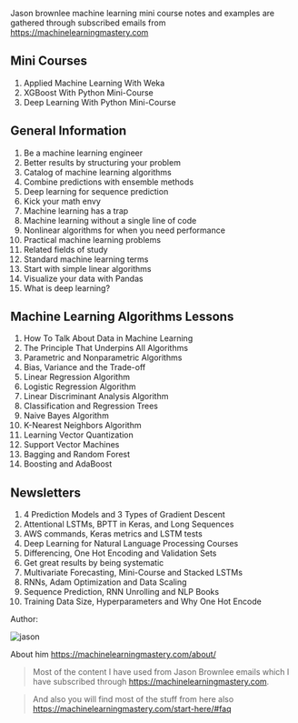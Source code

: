 
Jason brownlee machine learning mini course notes and examples are gathered through subscribed emails from  https://machinelearningmastery.com

## Mini Courses
1. Applied Machine Learning With Weka
2. XGBoost With Python Mini-Course
3. Deep Learning With Python Mini-Course

## General Information
1. Be a machine learning engineer
2. Better results by structuring your problem
3. Catalog of machine learning algorithms
4. Combine predictions with ensemble methods
5. Deep learning for sequence prediction
6. Kick your math envy
7. Machine learning has a trap
8. Machine learning without a single line of code
9. Nonlinear algorithms for when you need performance
10. Practical machine learning problems
11. Related fields of study
12. Standard machine learning terms
13. Start with simple linear algorithms
14. Visualize your data with Pandas
15. What is deep learning?

## Machine Learning Algorithms Lessons
1. How To Talk About Data in Machine Learning
2. The Principle That Underpins All Algorithms
3. Parametric and Nonparametric Algorithms
4. Bias, Variance and the Trade-off
5. Linear Regression Algorithm
6. Logistic Regression Algorithm
7. Linear Discriminant Analysis Algorithm
8. Classification and Regression Trees
9. Naive Bayes Algorithm
10. K-Nearest Neighbors Algorithm
11. Learning Vector Quantization
12. Support Vector Machines
13. Bagging and Random Forest
14. Boosting and AdaBoost

## Newsletters
1. 4 Prediction Models and 3 Types of Gradient Descent
2. Attentional LSTMs, BPTT in Keras, and Long Sequences
3. AWS commands, Keras metrics and LSTM tests
4. Deep Learning for Natural Language Processing Courses
5. Differencing, One Hot Encoding and Validation Sets
6. Get great results by being systematic
7. Multivariate Forecasting, Mini-Course and Stacked LSTMs
8. RNNs, Adam Optimization and Data Scaling
9. Sequence Prediction, RNN Unrolling and NLP Books
10. Training Data Size, Hyperparameters and Why One Hot Encode

Author:

![jason](https://3qeqpr26caki16dnhd19sv6by6v-wpengine.netdna-ssl.com/wp-content/uploads/2013/11/jason_brownlee-221x300.jpg)

About him https://machinelearningmastery.com/about/

> Most of the content I have used from Jason Brownlee emails which I have subscribed through https://machinelearningmastery.com.

> And also you will find most of the stuff from here also https://machinelearningmastery.com/start-here/#faq
